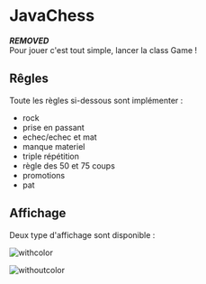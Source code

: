 # JavaChess
***REMOVED***  
Pour jouer c'est tout simple, lancer la class Game !  

## Rêgles
Toute les règles si-dessous sont implémenter :
- rock
- prise en passant
- echec/echec et mat
- manque materiel
- triple répétition
- règle des 50 et 75 coups
- promotions
- pat

## Affichage

Deux type d'affichage sont disponible :

![withcolor](https://user-images.githubusercontent.com/60299112/115915243-5a69a780-a473-11eb-80c5-daad46845908.PNG) 

![withoutcolor](https://user-images.githubusercontent.com/60299112/115915245-5b023e00-a473-11eb-812e-a4d933a2ca60.PNG)
